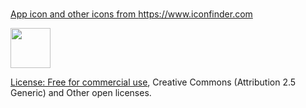 # <a href="https://www.iconfinder.com/icons/753929/cooking_eating_food_kitchen_restaurant_icon">
App icon and other icons from https://www.iconfinder.com</a>

<img src="file:///android_asset/art/soup-bowl.png" width="64">

[License: Free for commercial use](http://creativecommons.org/licenses/by/4.0/), Creative Commons
 (Attribution 2.5 Generic) and Other open licenses.
